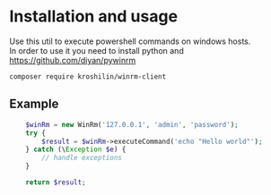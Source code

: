 # Installation and usage  
Use this util to execute powershell commands on windows hosts.  
In order to use it you need to install python and https://github.com/diyan/pywinrm  

`composer require kroshilin/winrm-client`

## Example  
```php
    $winRm = new WinRm('127.0.0.1', 'admin', 'password');
    try {
        $result = $winRm->executeCommand('echo "Hello world"');
    } catch (\Exception $e) {
        // handle exceptions
    }

    return $result;
 ```